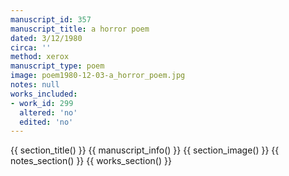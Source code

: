 ```yaml
---
manuscript_id: 357
manuscript_title: a horror poem
dated: 3/12/1980
circa: ''
method: xerox
manuscript_type: poem
image: poem1980-12-03-a_horror_poem.jpg
notes: null
works_included:
- work_id: 299
  altered: 'no'
  edited: 'no'
---
```


{{ section_title() }}
{{ manuscript_info() }}
{{ section_image() }}
{{ notes_section() }}
{{ works_section() }}
